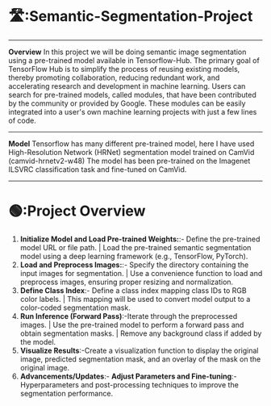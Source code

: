# 🛣️:Semantic-Segmentation-Project

----------------------------------------------------------------------------------------------------------------------------------------------------------------------

**Overview**
In this project we will be doing semantic image segmentation using a pre-trained model available in Tensorflow-Hub.
The primary goal of TensorFlow Hub is to simplify the process of reusing existing models, thereby promoting collaboration, reducing redundant work, and accelerating research and development in machine learning. Users can search for pre-trained models, called modules, that have been contributed by the community or provided by Google. These modules can be easily integrated into a user's own machine learning projects with just a few lines of code.

----------------------------------------------------------------------------------------------------------------------------------------------------------------------

**Model**
Tensorflow has many different pre-trained model, here I have used High-Resolution Network (HRNet) segmentation model trained on CamVid (camvid-hrnetv2-w48)
The model has been pre-trained on the Imagenet ILSVRC classification task and fine-tuned on CamVid.

----------------------------------------------------------------------------------------------------------------------------------------------------------------------

# 🟢:Project Overview

1. **Initialize Model and Load Pre-trained Weights:**:- Define the pre-trained model URL or file path. | Load the pre-trained semantic segmentation model using a deep learning framework (e.g., TensorFlow, PyTorch).
2. **Load and Preprocess Images:**:- Specify the directory containing the input images for segmentation. | Use a convenience function to load and preprocess images, ensuring proper resizing and normalization.
3. **Define Class Index**:- Define a class index mapping class IDs to RGB color labels. | This mapping will be used to convert model output to a color-coded segmentation mask.
4. **Run Inference (Forward Pass)**:-Iterate through the preprocessed images. | Use the pre-trained model to perform a forward pass and obtain segmentation masks. | Remove any background class if added by the model.
5. **Visualize Results**:-Create a visualization function to display the original image, predicted segmentation mask, and an overlay of the mask on the original image.
6. **Advancements/Updates**:- **Adjust Parameters and Fine-tuning**:- Hyperparameters and post-processing techniques to improve the segmentation performance.
